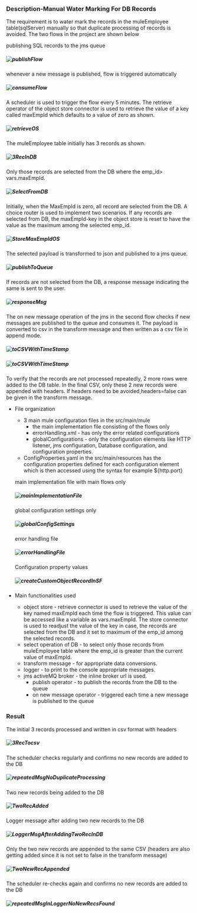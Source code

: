 ### Description-Manual Water Marking For DB Records

The requirement is to water mark the records in the muleEmployee table(sqlServer) manually so that duplicate processing of records is avoided. The two flows in the project are shown below 

publishing SQL records to the jms queue
##### ![publishFlow](https://github.com/jayashree-learnings/mulesoft-projects/blob/main/00_includes/proj-05/01a-jmsInlineBrokerPublishFlow.png)


whenever a new message is published, flow is triggered automatically
##### ![consumeFlow](https://github.com/jayashree-learnings/mulesoft-projects/blob/main/00_includes/proj-05/01b-jmsInlineBrokerConsumeFlow.png)


A scheduler is used to trigger the flow every 5 minutes. The retrieve operator of the object store connector is used to retrieve the value of a key called maxEmpId which defaults to a value of zero as shown. 
##### ![retrieveOS](https://github.com/jayashree-learnings/mulesoft-projects/blob/main/00_includes/proj-05/a-retreiveMaxEmpIdDefaultZero.PNG)

The muleEmployee table initially has 3 records as shown.
##### ![3RecInDB](https://github.com/jayashree-learnings/mulesoft-projects/blob/main/00_includes/proj-05/02a-dbWith3records.PNG)

Only those records are selected from the DB where the emp_id> vars.maxEmpId. 
##### ![SelectFromDB](https://github.com/jayashree-learnings/mulesoft-projects/blob/main/00_includes/proj-05/b-selectFromDB.PNG)

Initially, when the MaxEmpId is zero, all record are selected from the DB. A choice router is used to implement two scenarios. If any records are selected from DB, the maxEmpId-key in the object store is reset to have the value as the maximum among the selected emp_id. 
##### ![StoreMaxEmpIdOS](https://github.com/jayashree-learnings/mulesoft-projects/blob/main/00_includes/proj-05/c-storemaxAmongEmpIdValues.PNG)

The selected payload is transformed to json and published to a jms queue. 
##### ![publishToQueue](https://github.com/jayashree-learnings/mulesoft-projects/blob/main/00_includes/proj-05/d-publishToQueue.PNG)

If records are not selected from the DB, a response message indicating the same is sent to the user.
##### ![responseMsg](https://github.com/jayashree-learnings/mulesoft-projects/blob/main/00_includes/proj-05/e-responseMsgForNoNewRec.PNG)    

The on new message operation of the jms in the second flow checks if new messages are published to the queue and consumes it. The payload is converted to csv in the transform message and then written as a csv file in append mode.
##### ![toCSVWithTimeStamp](https://github.com/jayashree-learnings/mulesoft-projects/blob/main/00_includes/proj-05/f-transformToCSVWithTimeStamp.PNG)

##### ![toCSVWithTimeStamp](https://github.com/jayashree-learnings/mulesoft-projects/blob/main/00_includes/proj-05/g-writingInAppendMode.PNG)


To verify that the records are not processed repeatedly, 2 more rows were added to the DB table. In the final CSV, only these 2 new records were appended with headers. If headers need to be avoided,headers=false can be given in the transform message. 

- File organization
   - 3 main mule configuration files in the src/main/mule
      - the main implementation file  consisting of the  flows only
      - errorHandling.xml - has only the error related configurations
      - globalConfigurations - only the configuration elements like HTTP listener, jms configuration, Database configuration, and configuration properties.  
   - ConfigProperties.yaml in the src/main/resources has the configuration properties defined for each configuration element which is then accessed using the syntax for example ${http.port} 

   main implementation file with main flows only
   ##### ![mainImplementationFile](https://github.com/jayashree-learnings/mulesoft-projects/blob/main/00_includes/proj-05/fileOrgMainImplentation-01.PNG)

   global configuration settings only
   ##### ![globalConfigSettings](https://github.com/jayashree-learnings/mulesoft-projects/blob/main/00_includes/proj-05/fileOrgGlobalConf-02.PNG)

   error handling file
   ##### ![errorHandlingFile](https://github.com/jayashree-learnings/mulesoft-projects/blob/main/00_includes/proj-05/fileOrgErrorHandling-03.PNG)

   Configuration property values
   ##### ![createCustomObjectRecordInSF](https://github.com/jayashree-learnings/mulesoft-projects/blob/main/00_includes/proj-05/fileOrgConfigProp-04.PNG)


- Main functionalities used 
   - object store - retrieve connector is used to retrieve the value of the key named maxEmpId each time the flow is triggered. This value can be accessed like a variable as vars.maxEmpId. The store connector is used to readjust the value of the key in case, the records are selected from the DB and it set to maximum of the emp_id among the selected records.
   - select operation of DB - to select only those records from muleEmployee table
   where the emp_id is greater than the current value of maxEmpId. 
   - transform message - for appropriate data conversions. 
   - logger  - to print to the console appropriate messages.
   -  jms activeMQ broker - the inline broker url is used. 
      - publish operator - to publish the records from the DB to the queue 
      - on new message operator - triggered each time a new message is published to the queue   

### Result

The initial 3 records processed and written in csv format with headers
##### ![3RecTocsv](https://github.com/jayashree-learnings/mulesoft-projects/blob/main/00_includes/proj-05/03a-3RecWrittenToFile.PNG)

The scheduler checks regularly and confirms no new records are added to the DB
##### ![repeatedMsgNoDuplicateProcessing](https://github.com/jayashree-learnings/mulesoft-projects/blob/main/00_includes/proj-05/03b-repeatedMsgNoDuplicateProcessing.PNG)

Two new records being added to the DB
##### ![TwoRecAdded](https://github.com/jayashree-learnings/mulesoft-projects/blob/main/00_includes/proj-05/03c-TwoRecAdded.PNG)

Logger message after adding two new records to the DB
##### ![LoggerMsgAfterAddingTwoRecInDB](https://github.com/jayashree-learnings/mulesoft-projects/blob/main/00_includes/proj-05/03d-LoggerMsgAfterAddingTwoRecInDB.PNG)

Only the two new records are appended to the same CSV (headers are also getting added since it is not set to false in the transform message)
##### ![TwoNewRecAppended](https://github.com/jayashree-learnings/mulesoft-projects/blob/main/00_includes/proj-05/03e-TwoNewRecAppended.PNG)

The scheduler re-checks again and confirms no new records are added to the DB
##### ![repeatedMsgInLoggerNoNewRecsFound](https://github.com/jayashree-learnings/mulesoft-projects/blob/main/00_includes/proj-05/03f-repeatedMsgInLoggerNoNewRecsFound.PNG)






